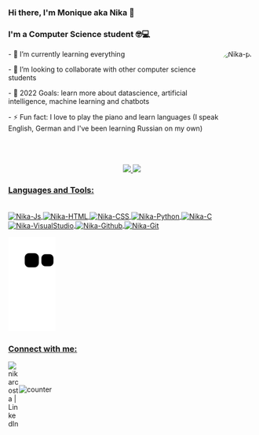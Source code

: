 ### Hi there, I'm Monique aka Nika 👋

### I'm a Computer Science student 🤓💻

<div style="display: inline_block"  >
<img align="right" alt="Nika-pic" height="150" style="border-radius:50px;" src="https://user-images.githubusercontent.com/71656931/139591294-dc4790db-4476-4d63-90a6-d59eb578f58c.gif">
<p> - 🌱 I’m currently learning everything
<p> - 👯 I’m looking to collaborate with other computer science students
<p> - 🥅 2022 Goals: learn more about datascience, artificial intelligence, machine learning and chatbots
<p> - ⚡ Fun fact: I love to play the piano and learn languages (I speak English, German and I've been learning Russian on my own)
</div>

<br />
<br />
<br />

<div align="center">
  <a href="https://github.com/nikarcosta">
  <img height="180em" src="https://github-readme-stats.vercel.app/api?username=nikarcosta&show_icons=true&theme=dracula&include_all_commits=true&count_private=true"/>
  <img height="180em" src="https://github-readme-stats.vercel.app/api/top-langs/?username=nikarcosta&layout=compact&langs_count=7&theme=dracula"/>
</div>
  
### Languages and Tools:
<div style="display: inline_block"><br>
  <img align="center" alt="Nika-Js" height="30" width="40" src="https://cdn.jsdelivr.net/gh/devicons/devicon/icons/javascript/javascript-original.svg">
  <img align="center" alt="Nika-HTML" height="30" width="40" src="https://cdn.jsdelivr.net/gh/devicons/devicon/icons/html5/html5-original.svg">
  <img align="center" alt="Nika-CSS" height="30" width="40" src="https://cdn.jsdelivr.net/gh/devicons/devicon/icons/css3/css3-original.svg">
  <img align="center" alt="Nika-Python" height="30" width="40" src="https://cdn.jsdelivr.net/gh/devicons/devicon/icons/python/python-original.svg">
  <img align="center" alt="Nika-C" height="30" width="40" src="https://cdn.jsdelivr.net/gh/devicons/devicon/icons/c/c-original.svg">
  <img align="center" alt="Nika-VisualStudio" height="30" width="40" src="https://cdn.jsdelivr.net/gh/devicons/devicon/icons/visualstudio/visualstudio-plain.svg">
  <img align="center" alt="Nika-Github" height="30" width="40" src="https://cdn.jsdelivr.net/gh/devicons/devicon/icons/github/github-original.svg">
  <img align="center" alt="Nika-Git" height="30" width="40" src="https://cdn.jsdelivr.net/gh/devicons/devicon/icons/git/git-original.svg">
</div>
    
![Snake animation](https://github.com/nikarcosta/nikarcosta/blob/output/github-contribution-grid-snake.svg)

 ### Connect with me:

[<img align="left" alt="nikarcosta | LinkedIn" width="22px" src="https://cdn.jsdelivr.net/npm/simple-icons@v3/icons/linkedin.svg" />][linkedin]

[linkedin]: https://www.linkedin.com/in/monique-rodrigues-da-costa-356280163/
<br />
<br />
  
![counter](https://enc0ygtonbuchf3.m.pipedream.net)
 

